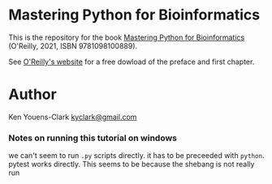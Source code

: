 # Mastering Python for Bioinformatics

This is the repository for the book [Mastering Python for Bioinformatics](https://learning.oreilly.com/library/view/mastering-python-for/9781098100872/) (O'Reilly, 2021, ISBN 9781098100889).

See [O'Reilly's website](https://get.oreilly.com/ind_mastering-python-for-bioinformatics-ch1.html) for a free dowload of the preface and first chapter.

# Author

Ken Youens-Clark <kyclark@gmail.com>


### Notes on running this tutorial on windows

we can't seem to run `.py` scripts directly. it has to be preceeded with `python`. pytest works directly. This seems to
be because the shebang is not really run 